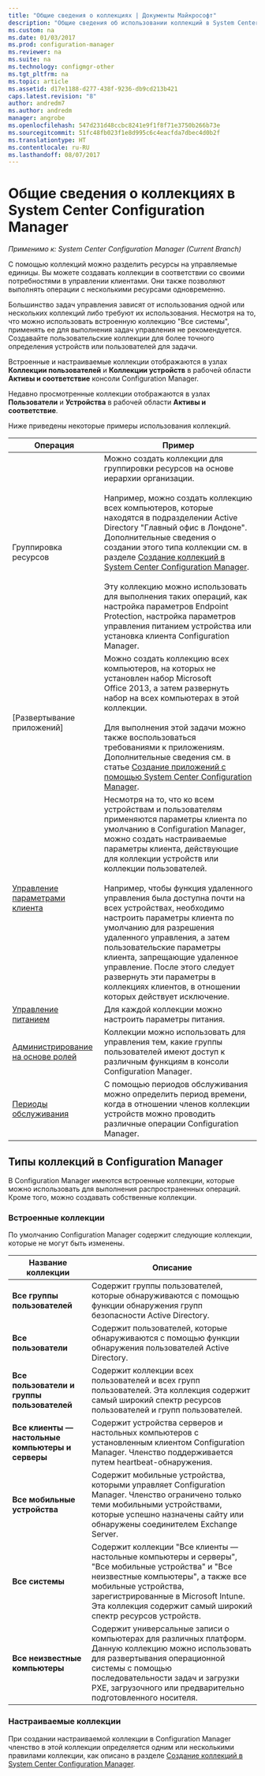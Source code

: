 ```yaml
---
title: "Общие сведения о коллекциях | Документы Майкрософт"
description: "Общие сведения об использовании коллекций в System Center Configuration Manager."
ms.custom: na
ms.date: 01/03/2017
ms.prod: configuration-manager
ms.reviewer: na
ms.suite: na
ms.technology: configmgr-other
ms.tgt_pltfrm: na
ms.topic: article
ms.assetid: d17e1188-d277-438f-9236-db9cd213b421
caps.latest.revision: "8"
author: andredm7
ms.author: andredm
manager: angrobe
ms.openlocfilehash: 547d231d48ccbc8241e9f1f8f71e3750b266b73e
ms.sourcegitcommit: 51fc48fb023f1e8d995c6c4eacfda7dbec4d0b2f
ms.translationtype: HT
ms.contentlocale: ru-RU
ms.lasthandoff: 08/07/2017
---
```

# <a name="introduction-to-collections-in-system-center-configuration-manager"></a>Общие сведения о коллекциях в System Center Configuration Manager

*Применимо к: System Center Configuration Manager (Current Branch)*

С помощью коллекций можно разделить ресурсы на управляемые единицы. Вы можете создавать коллекции в соответствии со своими потребностями в управлении клиентами. Они также позволяют выполнять операции с несколькими ресурсами одновременно. 

Большинство задач управления зависят от использования одной или нескольких коллекций либо требуют их использования. Несмотря на то, что можно использовать встроенную коллекцию "Все системы", применять ее для выполнения задач управления не рекомендуется. Создавайте пользовательские коллекции для более точного определения устройств или пользователей для задачи.  

 Встроенные и настраиваемые коллекции отображаются в узлах **Коллекции пользователей** и **Коллекции устройств** в рабочей области **Активы и соответствие** консоли Configuration Manager.  

 Недавно просмотренные коллекции отображаются в узлах **Пользователи** и **Устройства** в рабочей области **Активы и соответствие**.  

Ниже приведены некоторые примеры использования коллекций.  

|Операция|Пример|  
|---------|-------|  
|Группировка ресурсов|Можно создать коллекции для группировки ресурсов на основе иерархии организации.<br /><br /> Например, можно создать коллекцию всех компьютеров, которые находятся в подразделении Active Directory "Главный офис в Лондоне". Дополнительные сведения о создании этого типа коллекции см. в разделе [Создание коллекций в System Center Configuration Manager](../../../../core/clients/manage/collections/create-collections.md).<br /><br /> Эту коллекцию можно использовать для выполнения таких операций, как настройка параметров Endpoint Protection, настройка параметров управления питанием устройства или установка клиента Configuration Manager.|  
|[Развертывание приложений]|Можно создать коллекцию всех компьютеров, на которых не установлен набор Microsoft Office 2013, а затем развернуть набор на всех компьютерах в этой коллекции.<br /><br /> Для выполнения этой задачи можно также воспользоваться требованиями к приложениям. Дополнительные сведения см. в статье [Создание приложений с помощью System Center Configuration Manager](../../../../apps/deploy-use/create-applications.md).|  
|[Управление параметрами клиента](../../../../core/clients/deploy/about-client-settings.md)|Несмотря на то, что ко всем устройствам и пользователям применяются параметры клиента по умолчанию в Configuration Manager, можно создать настраиваемые параметры клиента, действующие для коллекции устройств или коллекции пользователей.<br /><br /> Например, чтобы функция удаленного управления была доступна почти на всех устройствах, необходимо настроить параметры клиента по умолчанию для разрешения удаленного управления, а затем пользовательские параметры клиента, запрещающие удаленное управление. После этого следует развернуть эти параметры в коллекциях клиентов, в отношении которых действует исключение. |  
|[Управление питанием](../power/introduction-to-power-management.md)|Для каждой коллекции можно настроить параметры питания.|  
|[Администрирование на основе ролей](../../../../core/servers/deploy/configure/configure-role-based-administration.md)|Коллекции можно использовать для управления тем, какие группы пользователей имеют доступ к различным функциям в консоли Configuration Manager.|  
|[Периоды обслуживания](../../../../core/clients/manage/collections/use-maintenance-windows.md)|С помощью периодов обслуживания можно определить период времени, когда в отношении членов коллекции устройств можно проводить различные операции Configuration Manager. |  


## <a name="collection-types-in-configuration-manager"></a>Типы коллекций в Configuration Manager  
 В Configuration Manager имеются встроенные коллекции, которые можно использовать для выполнения распространенных операций. Кроме того, можно создавать собственные коллекции.   

### <a name="built-in-collections"></a>Встроенные коллекции  
 По умолчанию Configuration Manager содержит следующие коллекции, которые не могут быть изменены.  

|**Название коллекции**|Описание|  
|-------------------------|-----------------|  
|**Все группы пользователей**|Содержит группы пользователей, которые обнаруживаются с помощью функции обнаружения групп безопасности Active Directory.|  
|**Все пользователи**|Содержит пользователей, которые обнаруживаются с помощью функции обнаружения пользователей Active Directory.|  
|**Все пользователи и группы пользователей**|Содержит коллекции всех пользователей и всех групп пользователей. Эта коллекция содержит самый широкий спектр ресурсов пользователей и групп пользователей.|  
|**Все клиенты — настольные компьютеры и серверы**|Содержит устройства серверов и настольных компьютеров с установленным клиентом Configuration Manager. Членство поддерживается путем heartbeat-обнаружения.|  
|**Все мобильные устройства**|Содержит мобильные устройства, которыми управляет Configuration Manager. Членство ограничено только теми мобильными устройствами, которые успешно назначены сайту или обнаружены соединителем Exchange Server.|  
|**Все системы**|Содержит коллекции "Все клиенты — настольные компьютеры и серверы", "Все мобильные устройства" и "Все неизвестные компьютеры", а также все мобильные устройства, зарегистрированные в Microsoft Intune. Эта коллекция содержит самый широкий спектр ресурсов устройств.|  
|**Все неизвестные компьютеры**|Содержит универсальные записи о компьютерах для различных платформ. Данную коллекцию можно использовать для развертывания операционной системы с помощью последовательности задач и загрузки PXE, загрузочного или предварительно подготовленного носителя.|  

### <a name="custom-collections"></a>Настраиваемые коллекции  
 При создании настраиваемой коллекции в Configuration Manager членство в этой коллекции определяется одним или несколькими правилами коллекции, как описано в разделе [Создание коллекций в System Center Configuration Manager](../../../../core/clients/manage/collections/create-collections.md). 

